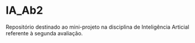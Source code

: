 # IA_Ab2
Repositório destinado ao mini-projeto na disciplina de Inteligência Articial referente à segunda avaliação.
